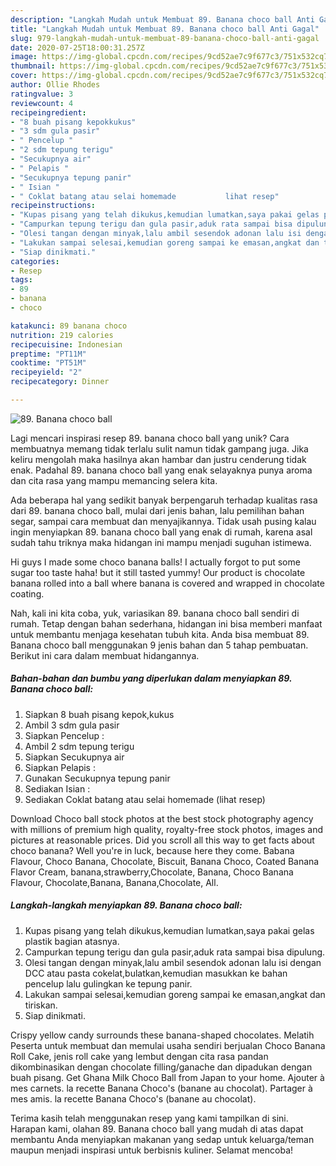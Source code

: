 ```yaml
---
description: "Langkah Mudah untuk Membuat 89. Banana choco ball Anti Gagal"
title: "Langkah Mudah untuk Membuat 89. Banana choco ball Anti Gagal"
slug: 979-langkah-mudah-untuk-membuat-89-banana-choco-ball-anti-gagal
date: 2020-07-25T18:00:31.257Z
image: https://img-global.cpcdn.com/recipes/9cd52ae7c9f677c3/751x532cq70/89-banana-choco-ball-foto-resep-utama.jpg
thumbnail: https://img-global.cpcdn.com/recipes/9cd52ae7c9f677c3/751x532cq70/89-banana-choco-ball-foto-resep-utama.jpg
cover: https://img-global.cpcdn.com/recipes/9cd52ae7c9f677c3/751x532cq70/89-banana-choco-ball-foto-resep-utama.jpg
author: Ollie Rhodes
ratingvalue: 3
reviewcount: 4
recipeingredient:
- "8 buah pisang kepokkukus"
- "3 sdm gula pasir"
- " Pencelup "
- "2 sdm tepung terigu"
- "Secukupnya air"
- " Pelapis "
- "Secukupnya tepung panir"
- " Isian "
- " Coklat batang atau selai homemade           lihat resep"
recipeinstructions:
- "Kupas pisang yang telah dikukus,kemudian lumatkan,saya pakai gelas plastik bagian atasnya."
- "Campurkan tepung terigu dan gula pasir,aduk rata sampai bisa dipulung."
- "Olesi tangan dengan minyak,lalu ambil sesendok adonan lalu isi dengan DCC atau pasta cokelat,bulatkan,kemudian masukkan ke bahan pencelup lalu gulingkan ke tepung panir."
- "Lakukan sampai selesai,kemudian goreng sampai ke emasan,angkat dan tiriskan."
- "Siap dinikmati."
categories:
- Resep
tags:
- 89
- banana
- choco

katakunci: 89 banana choco 
nutrition: 219 calories
recipecuisine: Indonesian
preptime: "PT11M"
cooktime: "PT51M"
recipeyield: "2"
recipecategory: Dinner

---
```



![89. Banana choco ball](https://img-global.cpcdn.com/recipes/9cd52ae7c9f677c3/751x532cq70/89-banana-choco-ball-foto-resep-utama.jpg)

Lagi mencari inspirasi resep 89. banana choco ball yang unik? Cara membuatnya memang tidak terlalu sulit namun tidak gampang juga. Jika keliru mengolah maka hasilnya akan hambar dan justru cenderung tidak enak. Padahal 89. banana choco ball yang enak selayaknya punya aroma dan cita rasa yang mampu memancing selera kita.

Ada beberapa hal yang sedikit banyak berpengaruh terhadap kualitas rasa dari 89. banana choco ball, mulai dari jenis bahan, lalu pemilihan bahan segar, sampai cara membuat dan menyajikannya. Tidak usah pusing kalau ingin menyiapkan 89. banana choco ball yang enak di rumah, karena asal sudah tahu triknya maka hidangan ini mampu menjadi suguhan istimewa.

Hi guys I made some choco banana balls! I actually forgot to put some sugar too taste haha! but it still tasted yummy! Our product is chocolate banana rolled into a ball where banana is covered and wrapped in chocolate coating.


Nah, kali ini kita coba, yuk, variasikan 89. banana choco ball sendiri di rumah. Tetap dengan bahan sederhana, hidangan ini bisa memberi manfaat untuk membantu menjaga kesehatan tubuh kita. Anda bisa membuat 89. Banana choco ball menggunakan 9 jenis bahan dan 5 tahap pembuatan. Berikut ini cara dalam membuat hidangannya.

<!--inarticleads1-->

##### Bahan-bahan dan bumbu yang diperlukan dalam menyiapkan 89. Banana choco ball:

1. Siapkan 8 buah pisang kepok,kukus
1. Ambil 3 sdm gula pasir
1. Siapkan  Pencelup :
1. Ambil 2 sdm tepung terigu
1. Siapkan Secukupnya air
1. Siapkan  Pelapis :
1. Gunakan Secukupnya tepung panir
1. Sediakan  Isian :
1. Sediakan  Coklat batang atau selai homemade           (lihat resep)


Download Choco ball stock photos at the best stock photography agency with millions of premium high quality, royalty-free stock photos, images and pictures at reasonable prices. Did you scroll all this way to get facts about choco banana? Well you&#39;re in luck, because here they come. Babana Flavour, Choco Banana, Chocolate, Biscuit, Banana Choco, Coated Banana Flavor Cream, banana,strawberry,Chocolate, Banana, Choco Banana Flavour, Chocolate,Banana, Banana,Chocolate, All. 

<!--inarticleads2-->

##### Langkah-langkah menyiapkan 89. Banana choco ball:

1. Kupas pisang yang telah dikukus,kemudian lumatkan,saya pakai gelas plastik bagian atasnya.
1. Campurkan tepung terigu dan gula pasir,aduk rata sampai bisa dipulung.
1. Olesi tangan dengan minyak,lalu ambil sesendok adonan lalu isi dengan DCC atau pasta cokelat,bulatkan,kemudian masukkan ke bahan pencelup lalu gulingkan ke tepung panir.
1. Lakukan sampai selesai,kemudian goreng sampai ke emasan,angkat dan tiriskan.
1. Siap dinikmati.


Crispy yellow candy surrounds these banana-shaped chocolates. Melatih Peserta untuk membuat dan memulai usaha sendiri berjualan Choco Banana Roll Cake, jenis roll cake yang lembut dengan cita rasa pandan dikombinasikan dengan chocolate filling/ganache dan dipadukan dengan buah pisang. Get Ghana Milk Choco Ball from Japan to your home. Ajouter à mes carnets. la recette Banana Choco&#39;s (banane au chocolat). Partager à mes amis. la recette Banana Choco&#39;s (banane au chocolat). 

Terima kasih telah menggunakan resep yang kami tampilkan di sini. Harapan kami, olahan 89. Banana choco ball yang mudah di atas dapat membantu Anda menyiapkan makanan yang sedap untuk keluarga/teman maupun menjadi inspirasi untuk berbisnis kuliner. Selamat mencoba!
